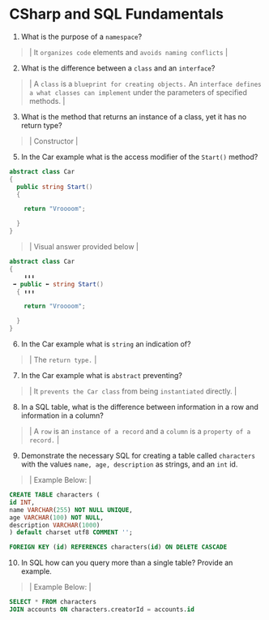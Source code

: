# CSharp and SQL Fundamentals
01. What is the purpose of a `namespace`?

  > | It `organizes code` elements and `avoids naming conflicts` |

02. What is the difference between a `class` and an `interface`?

  > | A `class` is a `blueprint for creating objects.`
  An `interface defines a what classes can implement` under the parameters of specified methods. |

03. What is the method that returns an instance of a class, yet it has no return type?

  > | Constructor |

05. In the Car example what is the access modifier of the `Start()` method?

  ```c#
  abstract class Car
  {
    public string Start()
    {

      return "Vroooom";

    }
  }
  ```

  > | Visual answer provided below |
```c#
abstract class Car
{
    ⬇️⬇️⬇️
 ➡️ public ⬅️ string Start()
  { ⬆️⬆️⬆️

    return "Vroooom";

  }
}
```

06. In the Car example what is `string` an indication of?

  > | The `return type.` |

07. In the Car example what is `abstract` preventing?

  > | It `prevents the Car class` from being `instantiated` directly. |

08. In a SQL table, what is the difference between information in a row and information in a column?

  > | A `row` is an `instance of a record` and a `column` is a `property of a record.` |

09. Demonstrate the necessary SQL for creating a table called `characters` with the values `name, age, description` as strings, and an `int` id.

  > | Example Below: |
  ```sql
  CREATE TABLE characters (
  id INT,
  name VARCHAR(255) NOT NULL UNIQUE,
  age VARCHAR(100) NOT NULL,
  description VARCHAR(1000)
  ) default charset utf8 COMMENT '';

  FOREIGN KEY (id) REFERENCES characters(id) ON DELETE CASCADE
  ```

10. In SQL how can you query more than a single table? Provide an example.

  > | Example Below: |
  ```sql
  SELECT * FROM characters
  JOIN accounts ON characters.creatorId = accounts.id
  ```